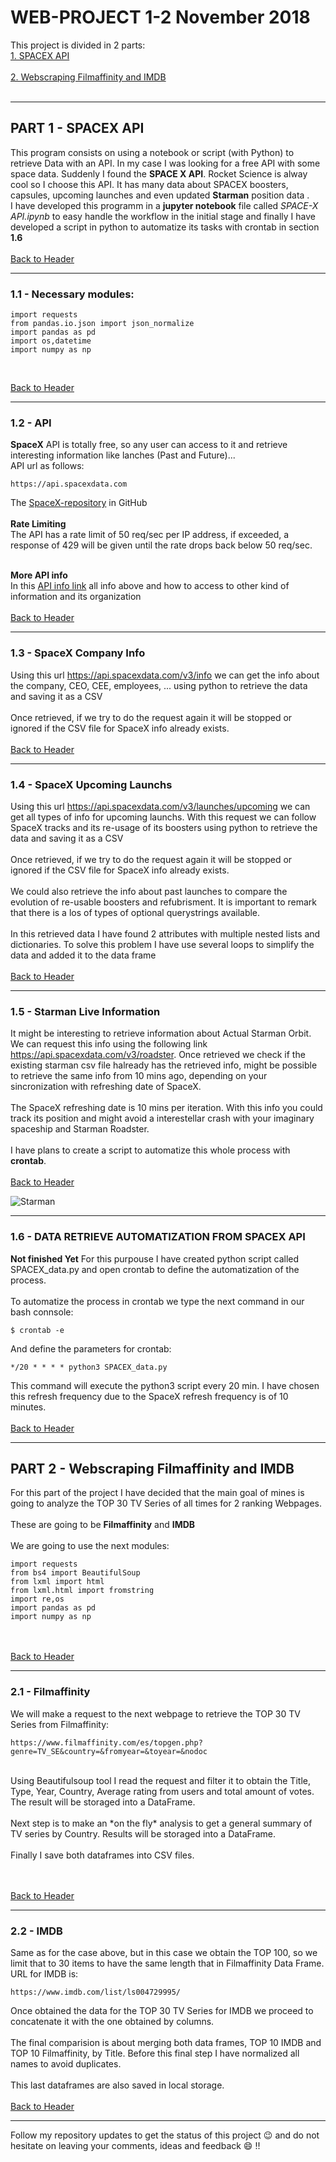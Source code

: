 # WEB-PROJECT 1-2 November 2018
This project is divided in 2 parts:<br>
[1. SPACEX API](#part-1-\--spacex-api) <br>
<br>
[2. Webscraping Filmaffinity and IMDB](#PART-2-\--Webscraping-Filmaffinity-and-IMDB) <br>
<br>

____
## PART 1 - SPACEX API
This program consists on using a notebook or script (with Python) to retrieve Data with an API. In my case I was looking for a free API with some space data. Suddenly I found the **SPACE X API**. Rocket Science is alway cool so I choose this API. It has many data about SPACEX boosters, capsules, upcoming launches and even updated **Starman** position data .<br>
I have developed this programm in a **jupyter notebook** file called *SPACE-X API.ipynb* to easy handle the workflow in the initial stage and finally I have developed a script in python to automatize its tasks with crontab in section **1.6**
<br><br>
[Back to Header](#web\-project-1\-2-november-2018)
<br>

___
### 1.1 - Necessary modules:
```
import requests
from pandas.io.json import json_normalize
import pandas as pd
import os,datetime
import numpy as np
```
<br>

[Back to Header](#web\-project-1\-2-november-2018)
<br>

___
### 1.2 - API
**SpaceX** API is totally free, so any user can access to it and retrieve interesting information like lanches (Past and Future)...<br>
API url as follows:
```
https://api.spacexdata.com
```
The [SpaceX-repository](https://github.com/r-spacex) in GitHub<br><br>
**Rate Limiting**<br>
The API has a rate limit of 50 req/sec per IP address, if exceeded, a response of 429 will be given until the rate drops back below 50 req/sec.<br><br>

**More API info**<br>
In this [API info link](https://documenter.getpostman.com/view/2025350/RWaEzAiG) all info above and how to access to other kind of information and its organization
<br><br>
[Back to Header](#web\-project-1\-2-november-2018)
<br>

___
### 1.3 - SpaceX Company Info
Using this url https://api.spacexdata.com/v3/info we can get the info about the company, CEO, CEE, employees, ... using python to retrieve the data and saving it as a CSV<br><br>
Once retrieved, if we try to do the request again it will be stopped or ignored if the CSV file for SpaceX info already exists.
<br><br>
[Back to Header](#web\-project-1\-2-november-2018)
<br>

___
### 1.4 - SpaceX Upcoming Launchs
Using this url https://api.spacexdata.com/v3/launches/upcoming we can get all types of info for upcoming launchs. With this request we can follow SpaceX tracks and its re-usage of its boosters using python to retrieve the data and saving it as a CSV<br><br>
Once retrieved, if we try to do the request again it will be stopped or ignored if the CSV file for SpaceX info already exists.<br><br>
We could also retrieve the info about past launches to compare the evolution of re-usable boosters and refubrisment. It is important to remark that there is a los of types of optional querystrings available.<br><br>
In this retrieved data I have found 2 attributes with multiple nested lists and dictionaries. To solve this problem I have use several loops to simplify the data and added it to the data frame
<br><br>
[Back to Header](#web\-project-1\-2-november-2018)
<br>

___
### 1.5 - Starman Live Information
It might be interesting to retrieve information about Actual Starman Orbit. We can request this info using the following link https://api.spacexdata.com/v3/roadster. Once retrieved we check if the existing starman csv file halready has the retrieved info, might be possible to retrieve the same info from 10 mins ago, depending on your sincronization with refreshing date of SpaceX.<br><br>
The SpaceX refreshing date is 10 mins per iteration. With this info you could track its position and might avoid a interestellar crash with your imaginary spaceship and Starman Roadster.<br><br>
I have plans to create a script to automatize this whole process with **crontab**.
<br><br>
[Back to Header](#web\-project-1\-2-november-2018)
<br>

![Starman](https://farm5.staticflickr.com/4702/40110298232_91b32d0cc0_b.jpg)
<br>

___
### 1.6 - DATA RETRIEVE AUTOMATIZATION FROM SPACEX API
**Not finished Yet**
For this purpouse I have created python script called SPACEX_data.py and open crontab to define the automatization of the process. <br><br>
To automatize the process in crontab we type the next command in our bash connsole:
```
$ crontab -e
```
And define the parameters for crontab:
```
*/20 * * * * python3 SPACEX_data.py
```
This command will execute the python3 script every 20 min. I have chosen this refresh frequency due to the SpaceX refresh frequency is of 10 minutes.
<br><br>
[Back to Header](#web\-project-1\-2-november-2018)
<br>

____
## PART 2 - Webscraping Filmaffinity and IMDB
For this part of the project I have decided that the main goal of mines is going to analyze the TOP 30 TV Series of all times for 2 ranking Webpages.<br><br>
These are going to be **Filmaffinity** and **IMDB**<br><br>
We are going to use the next modules:
```
import requests
from bs4 import BeautifulSoup
from lxml import html
from lxml.html import fromstring
import re,os
import pandas as pd
import numpy as np
```
<br><br>
[Back to Header](#web\-project-1\-2-november-2018)
<br>

___
### 2.1 - Filmaffinity
We will make a request to the next webpage to retrieve the TOP 30 TV Series from Filmaffinity:
```
https://www.filmaffinity.com/es/topgen.php?genre=TV_SE&country=&fromyear=&toyear=&nodoc
```
<br>
Using Beautifulsoup tool I read the request and filter it to obtain the Title, Type, Year, Country, Average rating from users and total amount of votes. The result will be storaged into a DataFrame.<br><br>
Next step is to make an *on the fly* analysis to get a general summary of TV series by Country. Results will be storaged into a DataFrame.<br><br>
Finally I save both dataframes into CSV files.

<br><br>
[Back to Header](#web\-project-1\-2-november-2018)
<br>

____
### 2.2 - IMDB
Same as for the case above, but in this case we obtain the TOP 100, so we limit that to 30 items to have the same length that in Filmaffinity Data Frame. URL for IMDB is:
```
https://www.imdb.com/list/ls004729995/
```
Once obtained the data for the TOP 30 TV Series for IMDB we proceed to concatenate it with the one obtained by columns.<br><br>
The final comparision is about merging both data frames, TOP 10 IMDB and TOP 10 Filmaffinity, by Title. Before this final step I have normalized all names to avoid duplicates.<br><br>
This last dataframes are also saved in local storage.
<br><br>
[Back to Header](#web\-project-1\-2-november-2018)
<br>

____

Follow my repository updates to get the status of this project :wink: and do not hesitate on leaving your comments, ideas and feedback :smile: !!